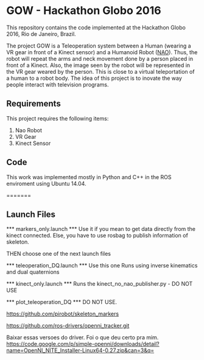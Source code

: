 # GOW - Hackathon Globo 2016

This repository contains the code implemented at the Hackathon Globo 2016, Rio de Janeiro, Brazil.

The project GOW is a Teleoperation system between a Human (wearing a VR gear in front of a Kinect sensor) and a Humanoid Robot ([NAO](https://www.ald.softbankrobotics.com/en/cool-robots/nao)). Thus, the robot will repeat the arms and neck movement done by a person placed in front of a Kinect. Also, the image seen by the robot will be represented in the VR gear weared by the person. This is close to a virtual teleportation of a human to a robot body. The idea of this project is to inovate the way people interact with television programs.

## Requirements
This project requires the following items:
1.  Nao Robot
2.  VR Gear
3.  Kinect Sensor

## Code
This work was implemented mostly in Python and C++ in the ROS enviroment using Ubuntu 14.04.

=======
## Launch Files

*** markers_only.launch ***
Use it if you mean to get data directly from the kinect connected.
Else, you have to use rosbag to publish information of skeleton.

THEN choose one of the next launch files

*** teleoperation_DQ.launch ***
Use this one
Runs using inverse kinematics and dual quaternions

*** kinect_only.launch ***
Runs the kinect_no_nao_publisher.py - DO NOT USE	

*** plot_teleoperation_DQ ***
DO NOT USE.

https://github.com/pirobot/skeleton_markers

https://github.com/ros-drivers/openni_tracker.git 

Baixar essas versoes do driver. Foi o que deu certo pra mim.
https://code.google.com/p/simple-openni/downloads/detail?name=OpenNI_NITE_Installer-Linux64-0.27.zip&can=3&q=



